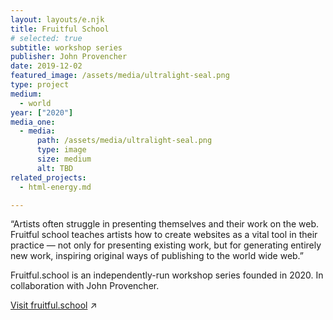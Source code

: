 ```yaml
---
layout: layouts/e.njk
title: Fruitful School
# selected: true
subtitle: workshop series
publisher: John Provencher
date: 2019-12-02
featured_image: /assets/media/ultralight-seal.png
type: project
medium:
  - world
year: ["2020"]
media_one:
  - media:
      path: /assets/media/ultralight-seal.png
      type: image
      size: medium
      alt: TBD
related_projects:
  - html-energy.md

---
```


“Artists often struggle in presenting themselves and their work on the web. Fruitful school teaches artists how to create websites as a vital tool in their practice — not only for presenting existing work, but for generating entirely new work, inspiring original ways of publishing to the world wide web.” 

Fruitful.school is an independently-run workshop series founded in 2020. In collaboration with John Provencher.

<a href="https://fruitful.school" target="_blank">Visit fruitful.school</a> ↗